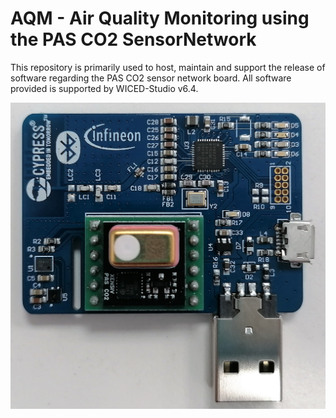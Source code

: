 # AQM - Air Quality Monitoring using the PAS CO2 SensorNetwork

This repository is primarily used to host, maintain and support the release of software regarding the PAS CO2 sensor network board. 
All software provided is supported by WICED-Studio v6.4.

<img src="https://github.com/Infineon/AQM-Sensorhub/blob/master/_Docs/_Images/PAS_CO2_SensorNetwork.jpg" width="600">
